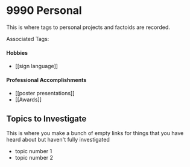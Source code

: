 # 9990 Personal
This is where tags to personal projects and factoids are recorded.

Associated Tags: 

#### Hobbies
- [[sign language]]


#### Professional Accomplishments
- [[poster presentations]]
- [[Awards]]


## Topics to Investigate
This is where you make a bunch of empty links for things that you have heard about but haven't fully investigated
- topic number 1
- topic number 2
